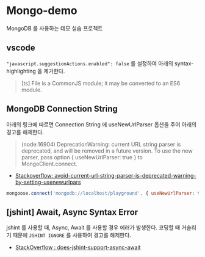 # Mongo-demo

MongoDB 를 사용하는 데모 실습 프로젝트

## vscode

`"javascript.suggestionActions.enabled": false` 를 설정하여 아래의 syntax-highlighting 을 제거한다.

> [ts] File is a CommonJS module; it may be converted to an ES6 module.

## MongoDB Connection String

아래의 링크에 따르면 Connection String 에 useNewUrlParser 옵션을 주어 아래의 경고를 해제한다.

> (node:16904) DeprecationWarning: current URL string parser is deprecated, and will be removed in a future version. To use the new parser, pass option { useNewUrlParser: true } to MongoClient.connect.
- [Stackoverflow: avoid-current-url-string-parser-is-deprecated-warning-by-setting-usenewurlpars](https://stackoverflow.com/questions/50448272/avoid-current-url-string-parser-is-deprecated-warning-by-setting-usenewurlpars)

```javascript
mongoose.connect('mongodb://localhost/playground', { useNewUrlParser: true } )
```

## [jshint] Await, Async Syntax Error

jshint 를 사용할 때, Async, Await 를 사용할 경우 에러가 발생한다. 코딩할 때 거슬리기 때문에 `JSHINT IGNORE` 를 사용하여 경고를 해제한다.

- [StackOverflow : does-jshint-support-async-await](https://stackoverflow.com/questions/42637630/does-jshint-support-async-await)

